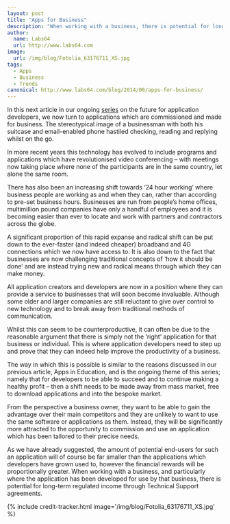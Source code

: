 ```yaml
---
layout: post
title: "Apps for Business"
description: "When working with a business, there is potential for long-term regulated income through Technical Support agreements"
author:
  name: Labs64
  url: http://www.labs64.com
image:
  url: /img/blog/Fotolia_63176711_XS.jpg
tags:
  - Apps
  - Business
  - Trends
canonical: http://www.labs64.com/blog/2014/06/apps-for-business/
---
```


In this next article in our ongoing [series](/blog/2014/06/01/apps-in-education/) on the future for application developers, we now turn to applications which are commissioned and made for business. The stereotypical image of a businessman with both his suitcase and email-enabled phone hastiled checking, reading and replying whilst on the go.

In more recent years this technology has evolved to include programs and applications which have revolutionised video conferencing &#8211; with meetings now taking place where none of the participants are in the same country, let alone the same room.

There has also been an increasing shift towards ‘24 hour working’ where business people are working as and when they can, rather than according to pre-set business hours. Businesses are run from people’s home offices, multimillion pound companies have only a handful of employees and it is becoming easier than ever to locate and work with partners and contractors across the globe.

A significant proportion of this rapid expanse and radical shift can be put down to the ever-faster (and indeed cheaper) broadband and 4G connections which we now have access to. It is also down to the fact that businesses are now challenging traditional concepts of ‘how it should be done’ and are instead trying new and radical means through which they can make money.

All application creators and developers are now in a position where they can provide a service to businesses that will soon become invaluable. Although some older and larger companies are still reluctant to give over control to new technology and to break away from traditional methods of communication.

Whilst this can seem to be counterproductive, it can often be due to the reasonable argument that there is simply not the ‘right’ application for that business or individual. This is where application developers need to step up and prove that they can indeed help improve the productivity of a business.

The way in which this is possible is similar to the reasons discussed in our previous article, Apps in Education, and is the ongoing theme of this series; namely that for developers to be able to succeed and to continue making a healthy profit &#8211; then a shift needs to be made away from mass market, free to download applications and into the bespoke market.

From the perspective a business owner, they want to be able to gain the advantage over their main competitors and they are unlikely to want to use the same software or applications as them. Instead, they will be significantly more attracted to the opportunity to commission and use an application which has been tailored to their precise needs.

As we have already suggested, the amount of potential end-users for such an application will of course be far smaller than the applications which developers have grown used to, however the financial rewards will be proportionally greater. When working with a business, and particularly where the application has been developed for use by that business, there is potential for long-term regulated income through Technical Support agreements.

{% include credit-tracker.html image='/img/blog/Fotolia_63176711_XS.jpg' %}
